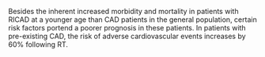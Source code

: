 Besides the inherent increased morbidity and mortality in patients with RICAD at a younger age than CAD patients in the general population, certain risk factors portend a poorer prognosis in these patients. In patients with pre-existing CAD, the risk of adverse cardiovascular events increases by 60% following RT.